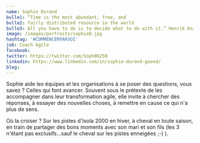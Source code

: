 ```yaml
---
name: Sophie Durand
bulle1: “Time is the most abundant, free, and 
bulle2: fairly distributed resource in the world
bulle3: All you have to do is to decide what to do with it.” Henrik Kniberg
image: /images/portraits/sophieD.jpg
hashtag: '#COMMENCERPARSOI'
job: Coach Agile
facebook: 
twitter: https://twitter.com/Soph06250
linkedin: https://www.linkedin.com/in/sophie-durand-goood/
blog: 
---
```

Sophie aide les équipes et les organisations à se poser des questions, vous savez ? Celles qui font avancer. 
Souvent sous le prétexte de les accompagner dans leur transformation agile, elle invite à chercher des réponses, à essayer des nouvelles choses, 
à remettre en cause ce qui n'a plus de sens.

Où la croiser ? Sur les pistes d'Isola 2000 en hiver, à cheval en toute saison, en train de partager des bons moments 
avec son mari et son fils (les 3 n'étant pas exclusifs...sauf le cheval sur les pistes enneigées ;-) ).
